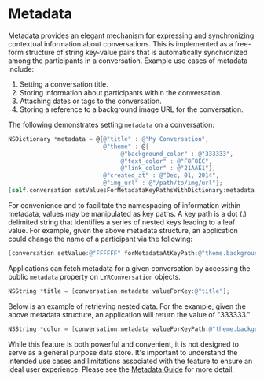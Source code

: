 # Metadata
Metadata provides an elegant mechanism for expressing and synchronizing contextual information about conversations. This is implemented as a free-form structure of string key-value pairs that is automatically synchronized among the participants in a conversation. Example use cases of metadata include:

1. Setting a conversation title.
2. Storing information about participants within the conversation.
3. Attaching dates or tags to the conversation.
4. Storing a reference to a background image URL for the conversation.

The following demonstrates setting `metadata` on a conversation:

```objective-c
NSDictionary *metadata = @{@"title" : @"My Conversation",
                           @"theme" : @{
                                @"background_color" : @"333333",
                                @"text_color" : @"F8F8EC",
                                @"link_color" : @"21AAE1"},
                           @"created_at" : @"Dec, 01, 2014",
                           @"img_url" : @"/path/to/img/url"};
[self.conversation setValuesForMetadataKeyPathsWithDictionary:metadata merge:YES];
```

For convenience and to facilitate the namespacing of information within metadata, values may be manipulated as key paths. A key path is a dot (.) delimited string that identifies a series of nested keys leading to a leaf value. For example, given the above metadata structure, an application could change the name of a participant via the following:

```objective-c
[conversation setValue:@"FFFFFF" forMetadataAtKeyPath:@"theme.background_color"];
```

Applications can fetch metadata for a given conversation by accessing the public `metadata` property on `LYRConversation` objects.

```objective-c
NSString *title = [conversation.metadata valueForKey:@"title"];
```
Below is an example of retrieving nested data. For the example, given the above metadata structure, an application will return the value of "333333."
```objective-c
NSString *color = [conversation.metadata valueForKeyPath:@"theme.background_color"];
```
While this feature is both powerful and convenient, it is not designed to serve as a general purpose data store. It's important to understand the intended use cases and limitations associated with the feature to ensure an ideal user experience. Please see the [Metadata Guide](/docs/ios/guides#metadata) for more detail.

